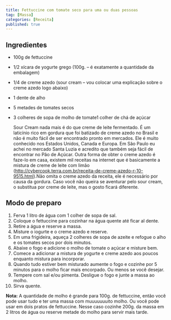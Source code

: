 ```yaml
---
title: Fettuccine com tomate seco para uma ou duas pessoas
tag: [Massa]
categories: [Receita]
published: true
---
```


## Ingredientes

- 100g de fettuccine
- 1/2 xícara de yogurte grego (100g. – é exatamente a quantidade da embalagem)
- 1/4 de creme azedo (sour cream – vou colocar uma explicação sobre o creme azedo logo abaixo)
- 1 dente de alho
- 5 metades de tomates secos
- 3 colheres de sopa de molho de tomate1 colher de chá de açúcar

    Sour Cream nada mais é do que creme de leite fermentado. É um laticínio rico em gordura que foi batizado de creme azedo no Brasil e não é muito fácil de ser encontrado pronto em mercados. Ele é muito conhecido nos Estados Unidos, Canada e Europa. Em São Paulo eu achei no mercado Santa Luzia e acredito que também seja fácil de encontrar no Pão de Açúcar. Outra forma de obter o creme azedo é faze-lo em casa, existem mil receitas na internet que é basicamente a mistura de creme de leite com limão (http://cybercook.terra.com.br/receita-de-creme-azedo-r-10-9515.html).Não omita o creme azedo da receita, ele é necessário por causa da gordura. Caso você não queira se aventurar pelo sour cream, o substitua por creme de leite, mas o gosto ficará diferente.

## Modo de preparo

1. Ferva 1 litro de água com 1 colher de sopa de sal. 
2. Coloque o fettuccine para cozinhar na água quente até ficar al dente. 
3. Retire a água e reserve a massa.
4. Misture o iogurte e o creme azedo e reserve.
5. Em uma frigideira, aqueça 2 colheres de sopa de azeite e refogue o alho e os tomates secos por dois minutos.  
6. Abaixe o fogo e adicione o molho de tomate o açúcar e misture bem.
7. Comece a adicionar a mistura de yogurte e creme azedo aos poucos enquanto mistura para incorporar. 
8. Quando tudo estiver bem misturado aumente o fogo e cozinhe por 5 minutos para o molho ficar mais encorpado. Ou menos se você desejar.
9. Tempere com sal e/ou pimenta. Desligue o fogo e junte a massa ao molho.
10. Sirva quente.

**Nota:**
    A quantidade de molho é grande para 100g. de fettuccine, então você pode usar tudo e ter uma massa com muuuuuuuito molho. Ou você pode usar em dois pratos de fettuccine. Nesse caso cozinhe 200g. da massa em 2 litros de água ou reserve metade do molho  para servir mais tarde.
